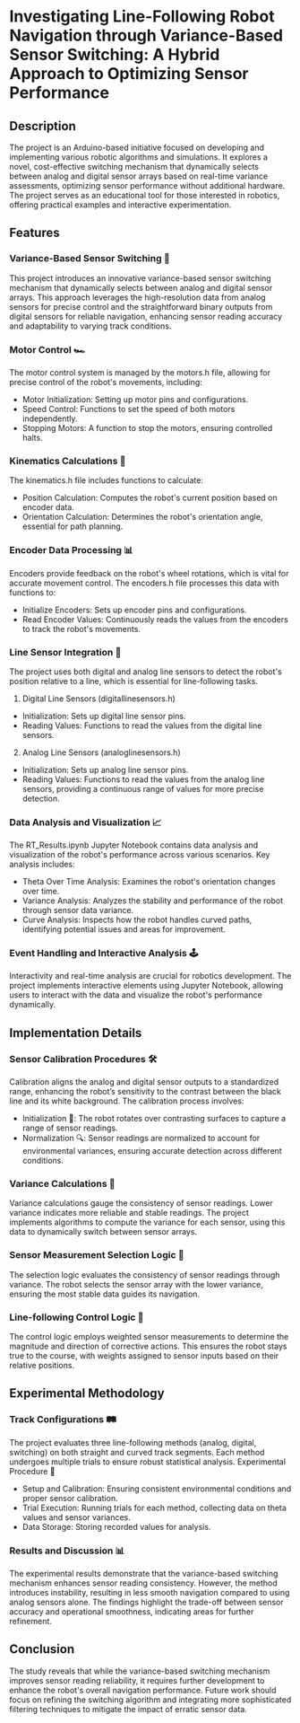 # Investigating Line-Following Robot Navigation through Variance-Based Sensor Switching: A Hybrid Approach to Optimizing Sensor Performance

## Description
The project is an Arduino-based initiative focused on developing and implementing various robotic algorithms and simulations. It explores a novel, cost-effective switching mechanism that dynamically selects between analog and digital sensor arrays based on real-time variance assessments, optimizing sensor performance without additional hardware. The project serves as an educational tool for those interested in robotics, offering practical examples and interactive experimentation.

## Features
### Variance-Based Sensor Switching 🌟
This project introduces an innovative variance-based sensor switching mechanism that dynamically selects between analog and digital sensor arrays. This approach leverages the high-resolution data from analog sensors for precise control and the straightforward binary outputs from digital sensors for reliable navigation, enhancing sensor reading accuracy and adaptability to varying track conditions.
### Motor Control 🏎️
The motor control system is managed by the motors.h file, allowing for precise control of the robot's movements, including:
- Motor Initialization: Setting up motor pins and configurations.
- Speed Control: Functions to set the speed of both motors independently.
- Stopping Motors: A function to stop the motors, ensuring controlled halts.
### Kinematics Calculations 📐
The kinematics.h file includes functions to calculate:
- Position Calculation: Computes the robot's current position based on encoder data.
- Orientation Calculation: Determines the robot's orientation angle, essential for path planning.
### Encoder Data Processing 📊
Encoders provide feedback on the robot's wheel rotations, which is vital for accurate movement control. The encoders.h file processes this data with functions to:
- Initialize Encoders: Sets up encoder pins and configurations.
- Read Encoder Values: Continuously reads the values from the encoders to track the robot's movements.
### Line Sensor Integration 🚦
The project uses both digital and analog line sensors to detect the robot's position relative to a line, which is essential for line-following tasks.
1. Digital Line Sensors (digitallinesensors.h)
- Initialization: Sets up digital line sensor pins.
- Reading Values: Functions to read the values from the digital line sensors.
2. Analog Line Sensors (analoglinesensors.h)
- Initialization: Sets up analog line sensor pins.
- Reading Values: Functions to read the values from the analog line sensors, providing a continuous range of values for more precise detection.
### Data Analysis and Visualization 📈
The RT_Results.ipynb Jupyter Notebook contains data analysis and visualization of the robot's performance across various scenarios. Key analysis includes:
- Theta Over Time Analysis: Examines the robot's orientation changes over time.
- Variance Analysis: Analyzes the stability and performance of the robot through sensor data variance.
- Curve Analysis: Inspects how the robot handles curved paths, identifying potential issues and areas for improvement.
### Event Handling and Interactive Analysis 🕹️
Interactivity and real-time analysis are crucial for robotics development. The project implements interactive elements using Jupyter Notebook, allowing users to interact with the data and visualize the robot's performance dynamically.

## Implementation Details
### Sensor Calibration Procedures 🛠️
Calibration aligns the analog and digital sensor outputs to a standardized range, enhancing the robot’s sensitivity to the contrast between the black line and its white background. The calibration process involves:
- Initialization 🔄: The robot rotates over contrasting surfaces to capture a range of sensor readings.
- Normalization 🔍: Sensor readings are normalized to account for environmental variances, ensuring accurate detection across different conditions.
### Variance Calculations 📏
Variance calculations gauge the consistency of sensor readings. Lower variance indicates more reliable and stable readings. The project implements algorithms to compute the variance for each sensor, using this data to dynamically switch between sensor arrays.
### Sensor Measurement Selection Logic 🧠
The selection logic evaluates the consistency of sensor readings through variance. The robot selects the sensor array with the lower variance, ensuring the most stable data guides its navigation.
### Line-following Control Logic 🎯
The control logic employs weighted sensor measurements to determine the magnitude and direction of corrective actions. This ensures the robot stays true to the course, with weights assigned to sensor inputs based on their relative positions.
## Experimental Methodology
### Track Configurations 🛤️
The project evaluates three line-following methods (analog, digital, switching) on both straight and curved track segments. Each method undergoes multiple trials to ensure robust statistical analysis.
Experimental Procedure 🧪
- Setup and Calibration: Ensuring consistent environmental conditions and proper sensor calibration.
- Trial Execution: Running trials for each method, collecting data on theta values and sensor variances.
- Data Storage: Storing recorded values for analysis.
### Results and Discussion 📊
The experimental results demonstrate that the variance-based switching mechanism enhances sensor reading consistency. However, the method introduces instability, resulting in less smooth navigation compared to using analog sensors alone. The findings highlight the trade-off between sensor accuracy and operational smoothness, indicating areas for further refinement.

## Conclusion
The study reveals that while the variance-based switching mechanism improves sensor reading reliability, it requires further development to enhance the robot's overall navigation performance. Future work should focus on refining the switching algorithm and integrating more sophisticated filtering techniques to mitigate the impact of erratic sensor data.
